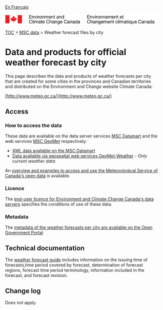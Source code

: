 [En Français](readme_citypageweather_fr.md)

![ECCC logo](../../img_eccc-logo.png)

[TOC](../../readme_en.md) > [MSC data](../readme_en.md) > Weather forecast files by city

# Data and products for official weather forecast by city

This page describes the data and products of weather forecasts per city that are created for some cities in the provinces and Canadian territories and distributed on the Environment and Change website Climate Canada: 

[http://www.meteo.gc.ca/](http://www.meteo.gc.ca/)

## Access

### How to access the data

These data are available on the data server services [MSC Datamart](../../msc-datamart/readme_en.md) and the web services [MSC GeoMet](../../msc-geomet/readme_en.md) respectively:

* [XML data available on the MSC Datamart](readme_citypageweather-datamart_en.md) 
* [Data available via geospatial web services GeoMet-Weather](../../msc-geomet/readme_en.md) - *Only current weather data*

An [overview and examples to access and use the Meteorological Service of Canada's open data](../../usage/readme_en.md) is available.

### Licence

The [end-user licence for Environment and Climate Change Canada's data servers](../../licence/readme_en.md) specifies the conditions of use of these data.

### Metadata

The [metadata of the weather forecasts per city are available on the Open Government Portal](https://open.canada.ca/data/en/dataset/1f864766-7f7f-4be7-8292-295065c65c78)

## Technical documentation

The [weather forecast guide](https://www.canada.ca/en/environment-climate-change/services/types-weather-forecasts-use/public/guide.html) includes information on the issuing time of forecasts,time period covered by forecast, determination of forecast regions, forecast time period terminology, information included in the forecast, and forecast revision.

## Change log

Does not apply.
